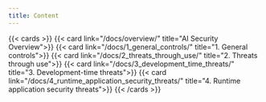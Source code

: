 ```yaml
---
title: Content
---
```


{{< cards >}}
    {{< card link="/docs/overview/" title="AI Security Overview">}}
    {{< card link="/docs/1_general_controls/" title="1. General controls">}}
    {{< card link="/docs/2_threats_through_use/" title="2. Threats through use">}}
    {{< card link="/docs/3_development_time_threats/" title="3. Development-time threats">}}
    {{< card link="/docs/4_runtime_application_security_threats/" title="4. Runtime application security threats">}}
{{< /cards >}}
